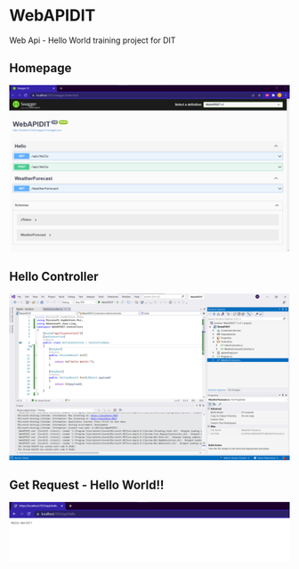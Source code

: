 # WebAPIDIT
Web Api - Hello World training project for DIT
## Homepage
![Homepage](assets/images/homepage.png)
## Hello Controller
![HelloController.cs](assets/images/HelloController.cs.png)
## Get Request - Hello World!!
![GET-Request response - API](assets/images/Hello-Get-Request.png)
